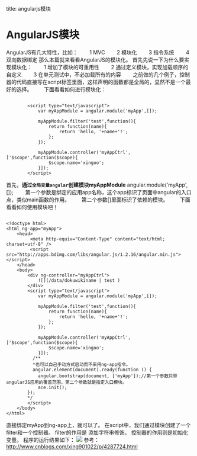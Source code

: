 title: angularjs模块 

#  AngularJS模块 
AngularJS有几大特性，比如：
　　1 MVC
　　2 模块化
　　3 指令系统
　　4 双向数据绑定
那么本篇就来看看AngularJS的模块化。
首先先说一下为什么要实现模块化：
　　1 增加了模块的可重用性
　　2 通过定义模块，实现加载顺序的自定义
　　3 在单元测试中，不必加载所有的内容
　　之前做的几个例子，控制器的代码直接写在script标签里面，这样声明的函数都是全局的，显然不是一个最好的选择。
　　下面看看如何进行模块化：
```

        <script type="text/javascript">
            var myAppModule = angular.module('myApp',[]);
            
            myAppModule.filter('test',function(){
                return function(name){
                    return 'hello, '+name+'!';
                };
            });

            myAppModule.controller('myAppCtrl',['$scope',function($scope){
                $scope.name='xingoo';
            }]);
        </script>

```
首先，**通过` 全局变量angular `创建模块myAppModule**
angular.module('myApp',[]);
　　第一个参数是绑定的应用app名称，这个app标识了页面中angular的入口点，类似main函数的作用。
　　第二个参数[]里面标识了依赖的模块。
　　下面看看如何使用模块吧！
```

<!doctype html>
<html ng-app="myApp">
    <head>
         <meta http-equiv="Content-Type" content="text/html; charset=utf-8" />
         <script src="http://apps.bdimg.com/libs/angular.js/1.2.16/angular.min.js"></script>
    </head>
    <body>
        <div ng-controller="myAppCtrl">
            ![](/data/dokuwikiname | test )
        </div>
        <script type="text/javascript">
            var myAppModule = angular.module('myApp',[]);
            
            myAppModule.filter('test',function(){
                return function(name){
                    return 'hello, '+name+'!';
                };
            });

            myAppModule.controller('myAppCtrl',['$scope',function($scope){
                $scope.name='xingoo';
            }]);
          /**
          *也可以自己手动方式启动而不采用ng-app指令。
          angular.element(document).ready(function () {
            angular.bootstrap(document, ['myApp']);//第一个参数只带angularJS应用的覆盖范围，第二个参数就是指定入口模块。
            ace.init();
        });
        */
        </script>
    </body>
</html>

```
直接绑定myApp到ng-app上，就可以了。
在script中，我们通过模块创建了一个filter和一个控制器。
filter的作用是 添加字符串修饰。
控制器的作用则是初始化变量。
程序的运行结果如下：
![](/data/dokuwiki/web/pasted/20151117-235328.png)
参考：http://www.cnblogs.com/xing901022/p/4287724.html